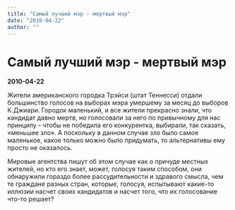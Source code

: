 ```yaml
---
title: "Самый лучший мэр - мертвый мэр"
date: "2010-04-22"
author: ""
---
```


# Самый лучший мэр - мертвый мэр

**2010-04-22** 

Жители американского городка Трэйси (штат Теннесси) отдали большинство голосов на выборах мэра умершему за месяц до выборов К.Джиари. Городок маленький, и все жители прекрасно знали, что кандидат давно мертв, но голосовали за него по привычному для нас принципу - чтобы не победила его конкурентка, выбирали, так сказать, «меньшее зло». А поскольку в данном случае зло было самое маленькое, какое только можно было придумать, то альтернативы ему просто не оказалось.

Мировые агентства пишут об этом случае как о причуде местных жителей, но кто его знает, может, голосуя таким способом, они обнаружили гораздо более рассудительности и здравого смысла, чем те граждане разных стран, которые, голосуя, испытывают какие-то иллюзии насчет своих кандидатов и насчет того, что их голосование что-то решает?